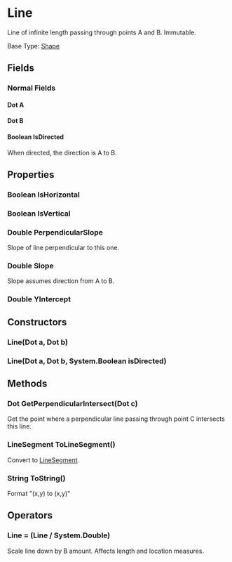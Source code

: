 # Line

Line of infinite length passing through points A and B. Immutable.

Base Type: [Shape](Shape.md)

## Fields

### Normal Fields

#### Dot A

#### Dot B

#### Boolean IsDirected

When directed, the direction is A to B.

## Properties

### Boolean IsHorizontal

### Boolean IsVertical

### Double PerpendicularSlope

Slope of line perpendicular to this one.

### Double Slope

Slope assumes direction from A to B.

### Double YIntercept

## Constructors

### Line(Dot a, Dot b)

### Line(Dot a, Dot b, System.Boolean isDirected)

## Methods

### Dot GetPerpendicularIntersect(Dot c)

Get the point where a perpendicular line passing through point C intersects this line.

### LineSegment ToLineSegment()

Convert to [LineSegment](LineSegment.md).

### String ToString()

Format "(x,y) to (x,y)"

## Operators

### Line = (Line / System.Double)

Scale line down by B amount. Affects length and location measures.

